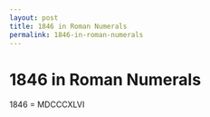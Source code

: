 ```yaml
---
layout: post
title: 1846 in Roman Numerals
permalink: 1846-in-roman-numerals
---
```


# 1846 in Roman Numerals

1846 = MDCCCXLVI
